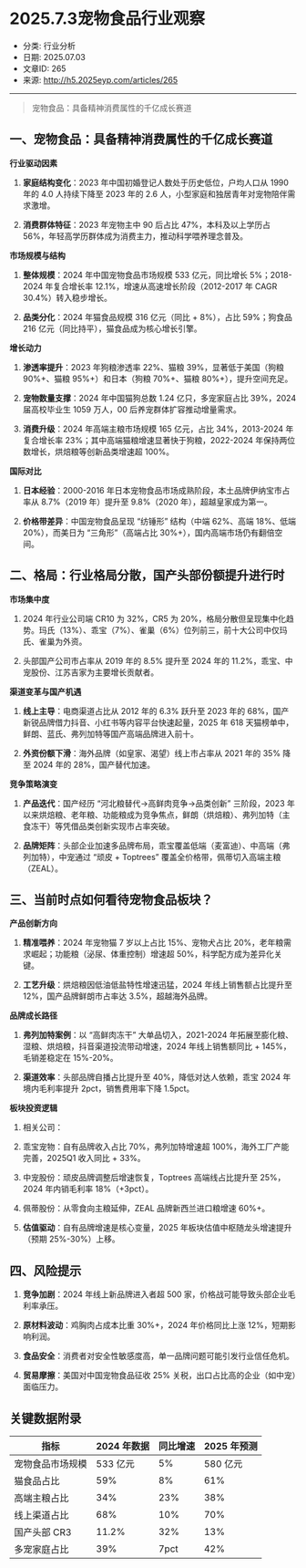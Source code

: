 # 2025.7.3宠物食品行业观察

- 分类: 行业分析
- 日期: 2025.07.03
- 文章ID: 265
- 来源: http://h5.2025eyp.com/articles/265

---

> 宠物食品：具备精神消费属性的千亿成长赛道

## **一、宠物食品：具备精神消费属性的千亿成长赛道**

**行业驱动因素**

1. **家庭结构变化**：2023 年中国初婚登记人数处于历史低位，户均人口从 1990 年的 4.0 人持续下降至 2023 年的 2.6 人，小型家庭和独居青年对宠物陪伴需求激增。

2. **消费群体特征**：2023 年宠物主中 90 后占比 47%，本科及以上学历占 56%，年轻高学历群体成为消费主力，推动科学喂养理念普及。

**市场规模与结构**

1. **整体规模**：2024 年中国宠物食品市场规模 533 亿元，同比增长 5%；2018-2024 年复合增长率 12.1%，增速从高速增长阶段（2012-2017 年 CAGR 30.4%）转入稳步增长。

2. **品类分化**：2024 年猫食品规模 316 亿元（同比 + 8%），占比 59%；狗食品 216 亿元（同比持平），猫食品成为核心增长引擎。

**增长动力**

1. **渗透率提升**：2023 年狗粮渗透率 22%、猫粮 39%，显著低于美国（狗粮 90%+、猫粮 95%+）和日本（狗粮 70%+、猫粮 80%+），提升空间充足。

2. **宠物数量支撑**：2024 年中国猫狗总数 1.24 亿只，多宠家庭占比 39%，2024 届高校毕业生 1059 万人，00 后养宠群体扩容推动增量需求。

3. **消费升级**：2024 年高端主粮市场规模 165 亿元，占比 34%，2013-2024 年复合增长率 23%；其中高端猫粮增速显著快于狗粮，2022-2024 年保持两位数增长，烘焙粮等创新品类增速超 100%。

**国际对比**

1. **日本经验**：2000-2016 年日本宠物食品市场成熟阶段，本土品牌伊纳宝市占率从 8.7%（2019 年）提升至 9.8%（2020 年），超越皇家成为第一。

2. **价格带差异**：中国宠物食品呈现 “纺锤形” 结构（中端 62%、高端 18%、低端 20%），而美日为 “三角形”（高端占比 30%+），国内高端市场仍有翻倍空间。

## **二、格局：行业格局分散，国产头部份额提升进行时**

**市场集中度**

1. 2024 年行业公司端 CR10 为 32%，CR5 为 20%，格局分散但呈现集中化趋势。玛氏（13%）、乖宝（7%）、雀巢（6%）位列前三，前十大公司中仅玛氏、雀巢为外资。

2. 头部国产公司市占率从 2019 年的 8.5% 提升至 2024 年的 11.2%，乖宝、中宠股份、江苏吉家为主要增长贡献者。

**渠道变革与国产机遇**

1. **线上主导**：电商渠道占比从 2012 年的 6.3% 跃升至 2023 年的 68%，国产新锐品牌借力抖音、小红书等内容平台快速起量，2025 年 618 天猫榜单中，鲜朗、蓝氏、弗列加特等国产高端品牌进入前十。

2. **外资份额下滑**：海外品牌（如皇家、渴望）线上市占率从 2021 年的 35% 降至 2024 年的 28%，国产替代加速。

**竞争策略演变**

1. **产品迭代**：国产经历 “河北粮替代→高鲜肉竞争→品类创新” 三阶段，2023 年以来烘焙粮、老年粮、功能粮成为竞争焦点，鲜朗（烘焙粮）、弗列加特（主食冻干）等凭借品类创新实现市占率突破。

2. **品牌矩阵**：头部企业加速多品牌布局，乖宝覆盖低端（麦富迪）、中高端（弗列加特），中宠通过 “顽皮 + Toptrees” 覆盖全价格带，佩蒂切入高端主粮（ZEAL）。

## **三、当前时点如何看待宠物食品板块？**

**产品创新方向**

1. **精准喂养**：2024 年宠物猫 7 岁以上占比 15%、宠物犬占比 20%，老年粮需求崛起；功能粮（泌尿、体重控制）增速超 50%，科学配方成为差异化关键。

2. **工艺升级**：烘焙粮因低油低盐特性增速迅猛，2024 年线上销售额占比提升至 12%，国产品牌鲜朗市占率达 3.5%，超越海外品牌。

**品牌成长路径**

1. **弗列加特案例**：以 “高鲜肉冻干” 大单品切入，2021-2024 年拓展至膨化粮、湿粮、烘焙粮，抖音渠道投流带动增速，2024 年线上销售额同比 + 145%，毛销差稳定在 15%-20%。

2. **渠道效率**：头部品牌自播占比提升至 40%，降低对达人依赖，乖宝 2024 年境内毛利率提升 2pct，销售费用率下降 1.5pct。

**板块投资逻辑**

1. 相关公司：

1. 乖宝宠物：自有品牌收入占比 70%，弗列加特增速超 100%，海外工厂产能完善，2025Q1 收入同比 + 33%。

2. 中宠股份：顽皮品牌调整后增速恢复，Toptrees 高端线占比提升至 25%，2024 年内销毛利率 18%（+3pct）。

3. 佩蒂股份：从零食向主粮延伸，ZEAL 品牌新西兰进口粮增速 60%+。

2. **估值驱动**：自有品牌增速是核心变量，2025 年板块估值中枢随龙头增速提升（预期 25%-30%）上移。

## **四、风险提示**

1. **竞争加剧**：2024 年线上新品牌进入者超 500 家，价格战可能导致头部企业毛利率承压。

2. **原材料波动**：鸡胸肉占成本比重 30%+，2024 年价格同比上涨 12%，短期影响利润。

3. **食品安全**：消费者对安全性敏感度高，单一品牌问题可能引发行业信任危机。

4. **贸易摩擦**：美国对中国宠物食品征收 25% 关税，出口占比高的企业（如中宠）面临压力。

## **关键数据附录**

| **指标** | **2024 年数据** | **同比增速** | **2025 年预测** |
| --- | --- | --- | --- |
| 宠物食品市场规模 | 533 亿元 | 5% | 580 亿元 |
| 猫食品占比 | 59% | 8% | 61% |
| 高端主粮占比 | 34% | 23% | 38% |
| 线上渠道占比 | 68% | 10% | 70% |
| 国产头部 CR3 | 11.2% | 32% | 13% |
| 多宠家庭占比 | 39% | 7pct | 42% |
